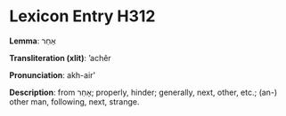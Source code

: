 # Lexicon Entry H312

**Lemma**: אַחֵר

**Transliteration (xlit)**: ʼachêr

**Pronunciation**: akh-air'

**Description**:
from אָחַר; properly, hinder; generally, next, other, etc.; (an-) other man, following, next, strange.
